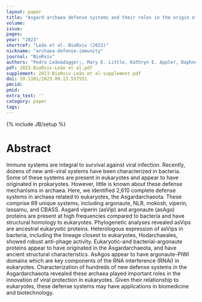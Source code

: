 ```yaml
---
layout: paper
title: "Asgard archaea defense systems and their roles in the origin of immunity in eukaryotes"
volume: 
issue:
pages:
year: "2023"
shortref: "Leão et al. BioRxiv (2023)"
nickname: "archaea-defense-immunity"
journal: "BioRxiv"
authors: "Pedro Leão&dagger;, Mary E. Little, Kathryn E. Appler, Daphne Sahaya, Emily Aguilar-Pine, Kathryn Currie, Ilya J. Finkelstein, Valerie De Anda1, and Brett J. Baker&dagger; (&dagger; co-corresponding) "
pdf: 2023-BioRxiv-Leão et al.pdf
supplement: 2023-BioRxiv-Leão et al-supplement.pdf
doi: 10.1101/2023.09.13.557551
pmcid:
pmid: 
extra_text: ''
category: paper
tags:
---
```

{% include JB/setup %}

# Abstract
Immune systems are integral to survival against viral infection. Recently, dozens of new anti-viral systems have been characterized in bacteria. Some of these systems are present in eukaryotes and appear to have originated in prokaryotes. However, little is known about these defense mechanisms in archaea. Here, we identified 2,610 complete defense systems in archaea related to eukaryotes, the Asgardarchaeota. These comprise 89 unique systems, including argonaute, NLR, mokosh, viperin, lassamu, and CBASS. Asgard viperin (asVip) and argonaute (asAgo) proteins are present at high frequencies compared to bacteria and have structural homology to eukaryotes. Phylogenetic analyses revealed asVips are ancestral eukaryotic proteins. Heterologous expression of asVips in bacteria, including the lineage closest to eukaryotes, Hodarchaeales, showed robust anti-phage activity. Eukaryotic-and bacterial-argonaute proteins appear to have originated in the Asgardarchaeota, and have ancient structural characteristics. AsAgos appear to have argonaute-PIWI domains which are key components of the RNA interference (RNAi) in eukaryotes. Characterization of hundreds of new defense systems in the Asgardarchaeota revealed these archaea played important roles in the innovation of viral protection in eukaryotes. Given their relationship to eukaryotes, these defense systems may have applications in biomedicine and biotechnology.